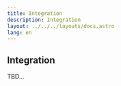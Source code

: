 ```yaml
---
title: Integration
description: Integration
layout: ../../../layouts/docs.astro
lang: en
---
```


## Integration

TBD...

